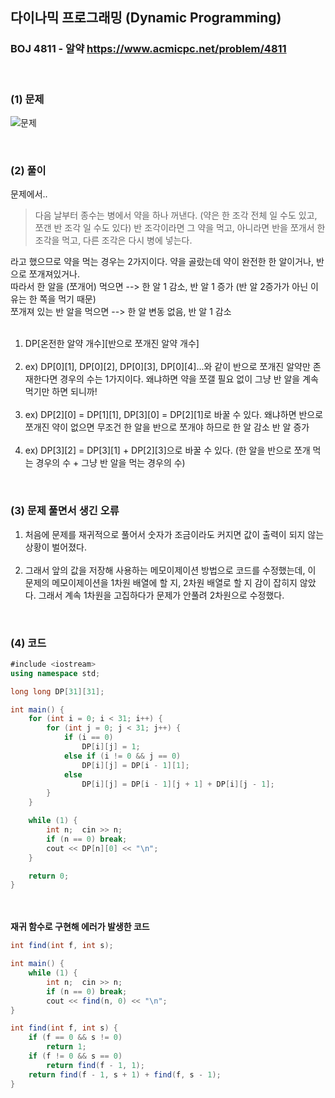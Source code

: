 ## 다이나믹 프로그래밍 (Dynamic Programming) 
### BOJ 4811 - 알약      <https://www.acmicpc.net/problem/4811>

<br>

### (1) 문제 ###
![문제](https://user-images.githubusercontent.com/83392219/141604509-1055a5b8-e81e-48db-a36d-3e815e3d2ebe.JPG)

<br>

### (2) 풀이 ###

문제에서..
> 다음 날부터 종수는 병에서 약을 하나 꺼낸다. (약은 한 조각 전체 일 수도 있고, 쪼갠 반 조각 일 수도 있다) 반 조각이라면 그 약을 먹고, 아니라면 반을 쪼개서 한 조각을 먹고, 다른 조각은 다시 병에 넣는다.  

라고 했으므로 약을 먹는 경우는 2가지이다. 약을 골랐는데 약이 완전한 한 알이거나, 반으로 쪼개져있거나. <br>
따라서 한 알을 (쪼개어) 먹으면 --> 한 알 1 감소, 반 알 1 증가 (반 알 2증가가 아닌 이유는 한 쪽을 먹기 때문) <br>
쪼개져 있는 반 알을 먹으면 --> 한 알 변동 없음, 반 알 1 감소 <br><br>


1. DP[온전한 알약 개수][반으로 쪼개진 알약 개수]<br><br>
2. ex) DP[0][1], DP[0][2], DP[0][3], DP[0][4]...와 같이 반으로 쪼개진 알약만 존재한다면 경우의 수는 1가지이다.
   왜냐하면 약을 쪼갤 필요 없이 그냥 반 알을 계속 먹기만 하면 되니까! <br><br>
3. ex) DP[2][0] = DP[1][1], DP[3][0] = DP[2][1]로 바꿀 수 있다. 왜냐하면 반으로 쪼개진 약이 없으면 무조건 한 알을 반으로 쪼개야 하므로 한 알 감소 반 알 증가 <br><br>
4. ex) DP[3][2] = DP[3][1] + DP[2][3]으로 바꿀 수 있다. (한 알을 반으로 쪼개 먹는 경우의 수 + 그냥 반 알을 먹는 경우의 수) 


<br>

### (3) 문제 풀면서 생긴 오류 ###
1. 처음에 문제를 재귀적으로 풀어서 숫자가 조금이라도 커지면 값이 출력이 되지 않는 상황이 벌어졌다. <br><br>
2. 그래서 앞의 값을 저장해 사용하는 메모이제이션 방법으로 코드를 수정했는데, 이 문제의 메모이제이션을 1차원 배열에 할 지, 2차원 배열로 할 지
   감이 잡히지 않았다. 그래서 계속 1차원을 고집하다가 문제가 안풀려 2차원으로 수정했다. 



<br>

### (4) 코드 ###

```csharp
#include <iostream>
using namespace std;

long long DP[31][31];

int main() {
	for (int i = 0; i < 31; i++) {
		for (int j = 0; j < 31; j++) {
			if (i == 0)
				DP[i][j] = 1;
			else if (i != 0 && j == 0)
				DP[i][j] = DP[i - 1][1];
			else
				DP[i][j] = DP[i - 1][j + 1] + DP[i][j - 1];
		}
	}

	while (1) {
		int n;	cin >> n;
		if (n == 0) break;
		cout << DP[n][0] << "\n";
	}

	return 0;
}
```
<br><br>
<b> 재귀 함수로 구현해 에러가 발생한 코드 </b>

```csharp
int find(int f, int s);

int main() {
	while (1) {
		int n;	cin >> n;
		if (n == 0) break;
		cout << find(n, 0) << "\n";
}

int find(int f, int s) {
	if (f == 0 && s != 0)
		return 1;
	if (f != 0 && s == 0)
		return find(f - 1, 1);
	return find(f - 1, s + 1) + find(f, s - 1);
}
```
